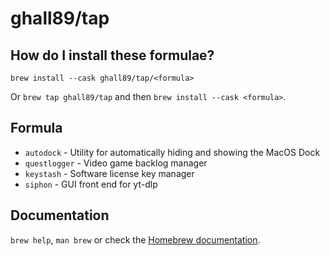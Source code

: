 # ghall89/tap

## How do I install these formulae?

`brew install --cask ghall89/tap/<formula>`

Or `brew tap ghall89/tap` and then `brew install --cask <formula>`.

## Formula

- `autodock` - Utility for automatically hiding and showing the MacOS Dock
- `questlogger` - Video game backlog manager
- `keystash` - Software license key manager
- `siphon` - GUI front end for yt-dlp

## Documentation

`brew help`, `man brew` or check the [Homebrew documentation](https://docs.brew.sh).
